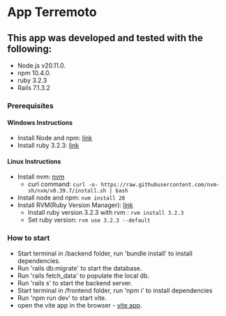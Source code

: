 # App Terremoto

## This app was developed and tested with the following:

-   Node.js v20.11.0.
-   npm 10.4.0.
-   ruby 3.2.3
-   Rails 7.1.3.2

### Prerequisites

#### Windows Instructions

-   Install Node and npm: [link](https://nodejs.org/en)
-   Install ruby 3.2.3: [link](https://rubyinstaller.org/downloads/)

#### Linux Instructions

-   Install nvm:
    [nvm](https://github.com/nvm-sh/nvm?tab=readme-ov-file#installing-and-updating)
    -   curl command:
        `curl -o- https://raw.githubusercontent.com/nvm-sh/nvm/v0.39.7/install.sh | bash`
-   Install node and npm: `nvm install 20`
-   Install RVM(Ruby Version Manager): [link](https://rvm.io/rvm/install)
    -   Install ruby version 3.2.3 with rvm : `rvm install 3.2.3`
    -   Set ruby version: `rvm use 3.2.3 --default`

### How to start

-   Start terminal in /backend folder, run 'bundle install' to install dependencies.
-   Run 'rails db:migrate' to start the database.
-   Run 'rails fetch_data' to populate the local db.
-   Run 'rails s' to start the backend server.
-   Start terminal in /frontend folder, run 'npm i' to install dependencies
-   Run 'npm run dev' to start vite.
-   open the vite app in the browser - [vite app](http://localhost:5173/).
